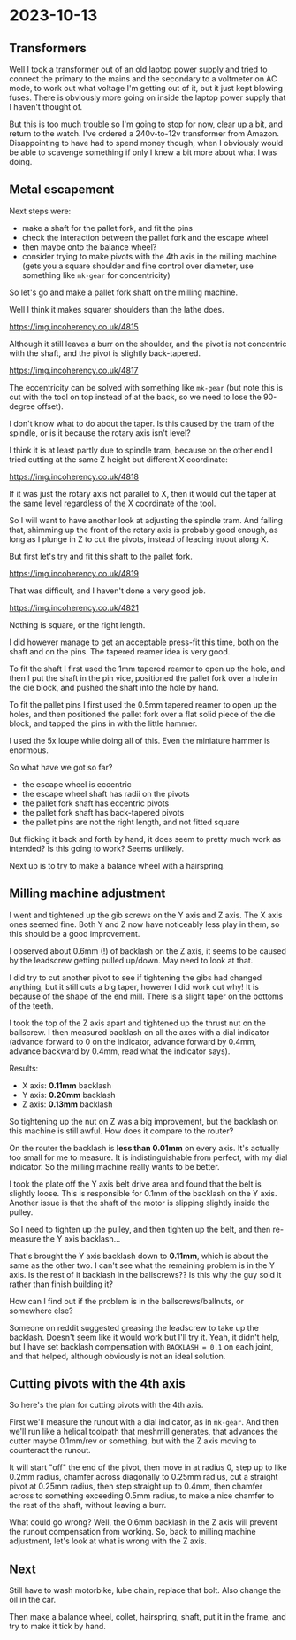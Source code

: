 # 2023-10-13

## Transformers

Well I took a transformer out of an old laptop power supply and tried to connect the primary to the mains and the secondary
to a voltmeter on AC mode, to work out what voltage I'm getting out of it, but it just kept blowing fuses. There is obviously
more going on inside the laptop power supply that I haven't thought of.

But this is too much trouble so I'm going to stop for now, clear up a bit, and return to the watch. I've ordered a 240v-to-12v
transformer from Amazon. Disappointing to have had to spend money though, when I obviously would be able to scavenge something
if only I knew a bit more about what I was doing.

## Metal escapement

Next steps were:

* make a shaft for the pallet fork, and fit the pins
* check the interaction between the pallet fork and the escape wheel
* then maybe onto the balance wheel?
* consider trying to make pivots with the 4th axis in the milling machine (gets you a square shoulder and fine control over diameter, use something like `mk-gear` for concentricity)

So let's go and make a pallet fork shaft on the milling machine.

Well I think it makes squarer shoulders than the lathe does.

https://img.incoherency.co.uk/4815

Although it still leaves a burr on the shoulder, and the pivot is not concentric with the shaft, and the pivot is slightly back-tapered.

https://img.incoherency.co.uk/4817

The eccentricity can be solved with something like `mk-gear` (but note this is cut with the tool on top instead of at the back, so we
need to lose the 90-degree offset).

I don't know what to do about the taper. Is this caused by the tram of the spindle, or is it because the rotary axis isn't level?

I think it is at least partly due to spindle tram, because on the other end I tried cutting at the same Z height but different X
coordinate:

https://img.incoherency.co.uk/4818

If it was just the rotary axis not parallel to X, then it would cut the taper at the same level regardless of the X coordinate of the tool.

So I will want to have another look at adjusting the spindle tram. And failing that, shimming up the front of the rotary axis is probably good
enough, as long as I plunge in Z to cut the pivots, instead of leading in/out along X.

But first let's try and fit this shaft to the pallet fork.

https://img.incoherency.co.uk/4819

That was difficult, and I haven't done a very good job.

https://img.incoherency.co.uk/4821

Nothing is square, or the right length.

I did however manage to get an acceptable press-fit this time, both on the shaft and on the pins. The tapered reamer
idea is very good.

To fit the shaft I first used the 1mm tapered reamer to open up the hole, and then I put the shaft in the pin vice, positioned
the pallet fork over a hole in the die block, and pushed the shaft into the hole by hand.

To fit the pallet pins I first used the 0.5mm tapered reamer to open up the holes, and then positioned the pallet fork over a flat
solid piece of the die block, and tapped the pins in with the little hammer.

I used the 5x loupe while doing all of this. Even the miniature hammer is enormous.

So what have we got so far?

* the escape wheel is eccentric
* the escape wheel shaft has radii on the pivots
* the pallet fork shaft has eccentric pivots
* the pallet fork shaft has back-tapered pivots
* the pallet pins are not the right length, and not fitted square

But flicking it back and forth by hand, it does seem to pretty much work as intended? Is this going to work? Seems unlikely.

Next up is to try to make a balance wheel with a hairspring.

## Milling machine adjustment

I went and tightened up the gib screws on the Y axis and Z axis. The X axis ones seemed fine. Both Y and Z now have noticeably
less play in them, so this should be a good improvement.

I observed about 0.6mm (!) of backlash on the Z axis, it seems to be caused by the leadscrew getting pulled up/down. May need
to look at that.

I did try to cut another pivot to see if tightening the gibs had changed anything, but it still cuts a big taper, however I did
work out why! It is because of the shape of the end mill. There is a slight taper on the bottoms of the teeth.

I took the top of the Z axis apart and tightened up the thrust nut on the ballscrew. I then measured backlash on all the
axes with a dial indicator (advance forward to 0 on the indicator, advance forward by 0.4mm, advance backward by 0.4mm, read
what the indicator says).

Results:

* X axis: **0.11mm** backlash
* Y axis: **0.20mm** backlash
* Z axis: **0.13mm** backlash

So tightening up the nut on Z was a big improvement, but the backlash on this machine is still awful. How does it
compare to the router?

On the router the backlash is **less than 0.01mm** on every axis. It's actually too small for me to measure. It is
indistinguishable from perfect, with my dial indicator. So the milling machine really wants to be better.

I took the plate off the Y axis belt drive area and found that the belt is slightly loose. This is responsible for
0.1mm of the backlash on the Y axis. Another issue is that the shaft of the motor is slipping slightly inside
the pulley.

So I need to tighten up the pulley, and then tighten up the belt, and then re-measure the Y axis backlash...

That's brought the Y axis backlash down to **0.11mm**, which is about the same as the other two. I can't see
what the remaining problem is in the Y axis. Is the rest of it backlash in the ballscrews?? Is this why the guy
sold it rather than finish building it?

How can I find out if the problem is in the ballscrews/ballnuts, or somewhere else?

Someone on reddit suggested greasing the leadscrew to take up the backlash. Doesn't seem like it would work but I'll try it.
Yeah, it didn't help, but I have set backlash compensation with `BACKLASH = 0.1` on each joint, and that helped, although obviously is not
an ideal solution.

## Cutting pivots with the 4th axis

So here's the plan for cutting pivots with the 4th axis.

First we'll measure the runout with a dial indicator, as in `mk-gear`. And then we'll run like a helical toolpath
that meshmill generates, that advances the cutter maybe 0.1mm/rev or something, but with the Z axis moving to
counteract the runout.

It will start "off" the end of the pivot, then move in at radius 0, step up to like 0.2mm radius, chamfer across
diagonally to 0.25mm radius, cut a straight pivot at 0.25mm radius, then step straight up to 0.4mm, then chamfer across
to something exceeding 0.5mm radius, to make a nice chamfer to the rest of the shaft, without leaving a burr.

What could go wrong? Well, the 0.6mm backlash in the Z axis will prevent the runout compensation from working. So, back
to milling machine adjustment, let's look at what is wrong with the Z axis.

## Next

Still have to wash motorbike, lube chain, replace that bolt. Also change the oil in the car.

Then make a balance wheel, collet, hairspring, shaft, put it in the frame, and try to make it tick by hand.
